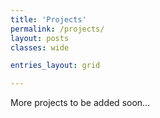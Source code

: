 ```yaml
---
title: 'Projects'
permalink: /projects/
layout: posts
classes: wide

entries_layout: grid

---
```


More projects to be added soon...



<!-- {% include figure image_path="/assets/images/project.jpg" alt="this is a placeholder image" caption="This is a figure caption." %} -->
